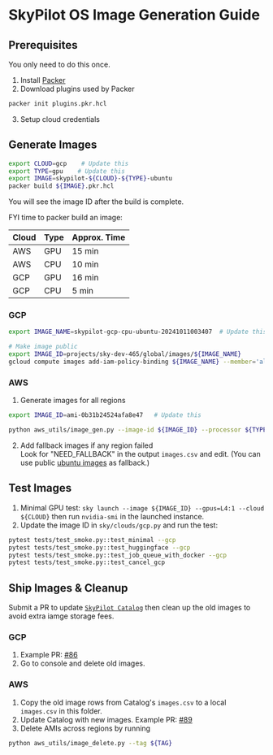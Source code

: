 # SkyPilot OS Image Generation Guide

## Prerequisites
You only need to do this once.
1. Install [Packer](https://developer.hashicorp.com/packer/tutorials/aws-get-started/get-started-install-cli)
2. Download plugins used by Packer
```bash
packer init plugins.pkr.hcl
```
3. Setup cloud credentials

## Generate Images
```bash
export CLOUD=gcp    # Update this
export TYPE=gpu    # Update this
export IMAGE=skypilot-${CLOUD}-${TYPE}-ubuntu
packer build ${IMAGE}.pkr.hcl
```
You will see the image ID after the build is complete.

FYI time to packer build an image:

| Cloud | Type | Approx. Time |
|-------|------|------------------------|
| AWS   | GPU  | 15 min          |
| AWS   | CPU  | 10 min          |
| GCP   | GPU  | 16 min          |
| GCP   | CPU  | 5 min          |

### GCP
```bash
export IMAGE_NAME=skypilot-gcp-cpu-ubuntu-20241011003407  # Update this

# Make image public
export IMAGE_ID=projects/sky-dev-465/global/images/${IMAGE_NAME}
gcloud compute images add-iam-policy-binding ${IMAGE_NAME} --member='allAuthenticatedUsers' --role='roles/compute.imageUser'
```

### AWS
1. Generate images for all regions
```bash
export IMAGE_ID=ami-0b31b24524afa8e47   # Update this

python aws_utils/image_gen.py --image-id ${IMAGE_ID} --processor ${TYPE}
```
2. Add fallback images if any region failed \
Look for "NEED_FALLBACK" in the output `images.csv` and edit. (You can use public [ubuntu images](https://cloud-images.ubuntu.com/locator/ec2/) as fallback.)

## Test Images
1. Minimal GPU test: `sky launch --image ${IMAGE_ID} --gpus=L4:1 --cloud ${CLOUD}` then run `nvidia-smi` in the launched instance.
2. Update the image ID in `sky/clouds/gcp.py` and run the test:
```bash
pytest tests/test_smoke.py::test_minimal --gcp
pytest tests/test_smoke.py::test_huggingface --gcp
pytest tests/test_smoke.py::test_job_queue_with_docker --gcp
pytest tests/test_smoke.py::test_cancel_gcp
```

## Ship Images & Cleanup
Submit a PR to update [`SkyPilot Catalog`](https://github.com/skypilot-org/skypilot-catalog/tree/master/catalogs) then clean up the old images to avoid extra iamge storage fees.

### GCP
1. Example PR: [#86](https://github.com/skypilot-org/skypilot-catalog/pull/86)
2. Go to console and delete old images.

### AWS
1. Copy the old image rows from Catalog's `images.csv` to a local `images.csv` in this folder.
2. Update Catalog with new images. Example PR: [#89](https://github.com/skypilot-org/skypilot-catalog/pull/89)
3. Delete AMIs across regions by running
```bash
python aws_utils/image_delete.py --tag ${TAG}
```
